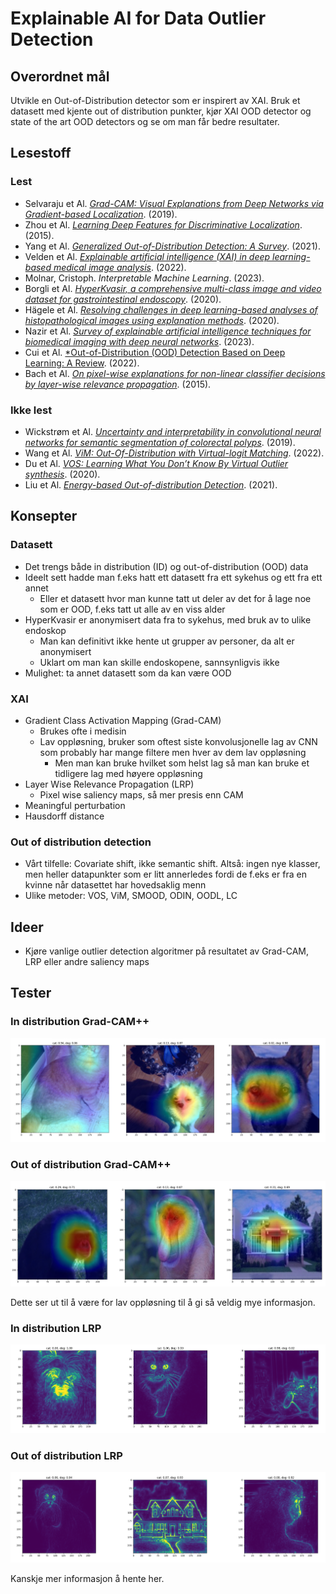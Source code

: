 # Explainable AI for Data Outlier Detection

## Overordnet mål

Utvikle en Out-of-Distribution detector som er inspirert av XAI. Bruk et datasett med kjente out of distribution punkter, kjør XAI OOD detector og state of the art OOD detectors og se om man får bedre resultater.

## Lesestoff

### Lest

- Selvaraju et Al. [*Grad-CAM: Visual Explanations from Deep Networks via Gradient-based Localization*](https://arxiv.org/pdf/1610.02391.pdf). (2019).
- Zhou et Al. [*Learning Deep Features for Discriminative Localization*](https://arxiv.org/pdf/1512.04150.pdf). (2015).
- Yang et Al. [*Generalized Out-of-Distribution Detection: A Survey*](https://arxiv.org/pdf/2110.11334.pdf). (2021).
- Velden et Al. [*Explainable artificial intelligence (XAI) in deep learning-based medical image analysis*](https://www.sciencedirect.com/science/article/pii/S1361841522001177#bib0252). (2022).
- Molnar, Cristoph. *Interpretable Machine Learning*. (2023).
- Borgli et Al. [*HyperKvasir, a comprehensive multi-class image and video dataset for gastrointestinal endoscopy*](https://www.nature.com/articles/s41597-020-00622-y). (2020).
- Hägele et Al. [*Resolving challenges in deep learning-based analyses of histopathological images using explanation methods*](https://www.nature.com/articles/s41598-020-62724-2.pdf). (2020).
- Nazir et Al. [*Survey of explainable artificial intelligence techniques for biomedical imaging with deep neural networks*](https://www.sciencedirect.com/science/article/pii/S0010482523001336?ref=cra_js_challenge&fr=RR-1). (2023).
- Cui et Al. [*Out-of-Distribution (OOD) Detection Based on Deep Learning: A Review](https://www.mdpi.com/2079-9292/11/21/3500). (2022).
- Bach et Al. [*On pixel-wise explanations for non-linear classifier decisions by layer-wise relevance propagation*](https://journals.plos.org/plosone/article/file?id=10.1371/journal.pone.0130140&type=printable). (2015).

### Ikke lest

- Wickstrøm et Al. [*Uncertainty and interpretability in convolutional neural networks for semantic segmentation of colorectal polyps*](https://www.sciencedirect.com/science/article/pii/S1361841519301574). (2019).
- Wang et Al. [*ViM: Out-Of-Distribution with Virtual-logit Matching*](https://arxiv.org/pdf/2203.10807.pdf). (2022).
- Du et Al. [*VOS: Learning What You Don’t Know By Virtual Outlier synthesis*](https://arxiv.org/pdf/2202.01197.pdf). (2020).
- Liu et Al. [*Energy-based Out-of-distribution Detection*](https://arxiv.org/pdf/2010.03759.pdf). (2021).


## Konsepter

### Datasett

- Det trengs både in distribution (ID) og out-of-distribution (OOD) data
- Ideelt sett hadde man f.eks hatt ett datasett fra ett sykehus og ett fra ett annet
    - Eller et datasett hvor man kunne tatt ut deler av det for å lage noe som er OOD, f.eks tatt ut alle av en viss alder
- HyperKvasir er anonymisert data fra to sykehus, med bruk av to ulike endoskop
    - Man kan definitivt ikke hente ut grupper av personer, da alt er anonymisert
    - Uklart om man kan skille endoskopene, sannsynligvis ikke
- Mulighet: ta annet datasett som da kan være OOD

### XAI

- Gradient Class Activation Mapping (Grad-CAM)
    - Brukes ofte i medisin
    - Lav oppløsning, bruker som oftest siste konvolusjonelle lag av CNN som probably har mange filtere men hver av dem lav oppløsning
        - Men man kan bruke hvilket som helst lag så man kan bruke et tidligere lag med høyere oppløsning
- Layer Wise Relevance Propagation (LRP)
    - Pixel wise saliency maps, så mer presis enn CAM
- Meaningful perturbation
- Hausdorff distance

### Out of distribution detection

- Vårt tilfelle: Covariate shift, ikke semantic shift. Altså: ingen nye klasser, men heller datapunkter som er litt annerledes fordi de f.eks er fra en kvinne når datasettet har hovedsaklig menn
- Ulike metoder: VOS, ViM, SMOOD, ODIN, OODL, LC

## Ideer

- Kjøre vanlige outlier detection algoritmer på resultatet av Grad-CAM, LRP eller andre saliency maps

## Tester

### In distribution Grad-CAM++

![ID Grad-CAM](images/id_cam.png)

### Out of distribution Grad-CAM++

![OOD Grad-CAM](images/ood_cam.png)

Dette ser ut til å være for lav oppløsning til å gi så veldig mye informasjon.

### In distribution LRP

![ID LRP](images/id_lrp.png)

### Out of distribution LRP

![OOD LRP](images/ood_lrp.png)

Kanskje mer informasjon å hente her.
